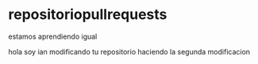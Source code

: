 # repositoriopullrequests
estamos aprendiendo igual


hola soy ian modificando tu repositorio
haciendo la segunda modificacion